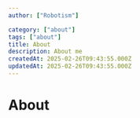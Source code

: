 ```yaml
---
author: ["Robotism"]

category: ["about"]
tags: ["about"]
title: About
description: About me
createdAt: 2025-02-26T09:43:55.000Z
updatedAt: 2025-02-26T09:43:55.000Z
---
```


# About
